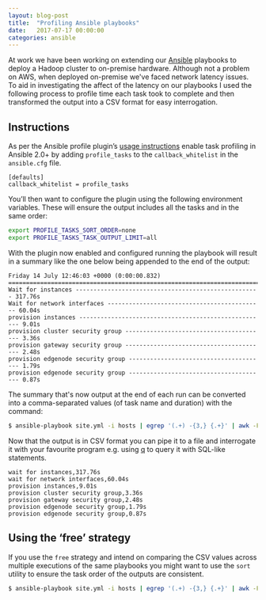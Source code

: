 ```yaml
---
layout: blog-post
title:  "Profiling Ansible playbooks"
date:   2017-07-17 00:00:00
categories: ansible
---
```


At work we have been working on extending our [Ansible](https://www.ansible.com/) playbooks to deploy a Hadoop cluster to on-premise hardware. Although not a problem on AWS, when deployed on-premise we've faced network latency issues.
To aid in investigating the affect of the latency on our playbooks I used the following process to profile time each task took to complete and then transformed the output into a CSV format for easy interrogation.

## Instructions

As per the Ansible profile plugin’s [usage instructions](https://docs.ansible.com/ansible/latest/collections/ansible/posix/profile_tasks_callback.html) enable task profiling in Ansible 2.0+ by adding `profile_tasks` to the `callback_whitelist` in the `ansible.cfg` file.

```
[defaults]
callback_whitelist = profile_tasks
```

You’ll then want to configure the plugin using the following environment variables. These will ensure the output includes all the tasks and in the same order:

```bash
export PROFILE_TASKS_SORT_ORDER=none
export PROFILE_TASKS_TASK_OUTPUT_LIMIT=all
```

With the plugin now enabled and configured running the playbook will result in a summary like the one below being appended to the end of the output:

```
Friday 14 July 12:46:03 +0000 (0:00:00.832)
===============================================================================
Wait for instances ---------------------------------------------------- 317.76s
Wait for network interfaces -------------------------------------------- 60.04s
provision instances ----------------------------------------------------- 9.01s
provision cluster security group ---------------------------------------- 3.36s
provision gateway security group ---------------------------------------- 2.48s
provision edgenode security group --------------------------------------- 1.79s
provision edgenode security group --------------------------------------- 0.87s
```

The summary that's now output at the end of each run can be converted into a comma-separated values (of task name and duration) with the command:

```bash
$ ansible-playbook site.yml -i hosts | egrep '(.+) -{3,} {.+}' | awk -F ' -{3,} ' '{print $1 "," $2}'
```

Now that the output is in CSV format you can pipe it to a file and interrogate it with your favourite program e.g. using [q](http://harelba.github.io/q/) to query it with SQL-like statements.

```
wait for instances,317.76s
wait for network interfaces,60.04s
provision instances,9.01s
provision cluster security group,3.36s
provision gateway security group,2.48s
provision edgenode security group,1.79s
provision edgenode security group,0.87s
```

## Using the ‘free’ strategy

If you use the `free` strategy and intend on comparing the CSV values across multiple executions of the same playbooks you might want to use the `sort` utility to ensure the task order of the outputs are consistent.

```bash
$ ansible-playbook site.yml -i hosts | egrep '(.+) -{3,} {.+}' | awk -F ' -{3,} ' '{print $1 "," $2}' | sort -t, -k1
```
